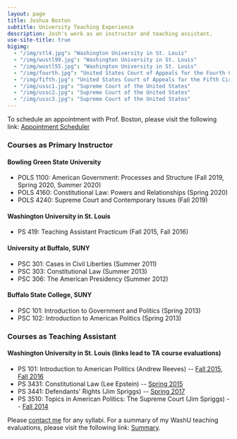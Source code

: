 ```yaml
---
layout: page
title: Joshua Boston
subtitle: University Teaching Experience
description: Josh's work as an instructor and teaching assistant.
use-site-title: true
bigimg:
  - "/img/stl4.jpg": "Washington University in St. Louis"
  - "/img/wustl99.jpg": "Washington University in St. Louis"
  - "/img/wustl55.jpg": "Washington University in St. Louis"
  - "/img/fourth.jpg": "United States Court of Appeals for the Fourth Circuit"
  - "/img/fifth.jpg": "United States Court of Appeals for the Fifth Circuit"
  - "/img/ussc1.jpg": "Supreme Court of the United States"
  - "/img/ussc2.jpg": "Supreme Court of the United States"
  - "/img/ussc3.jpg": "Supreme Court of the United States"
---
```


To schedule an appointment with Prof. Boston, please visit the following link: <a href="https://calendly.com/jboston_bgsu/meet-with-prof-boston" target="_blank">Appointment Scheduler</a>

### Courses as Primary Instructor 
#### Bowling Green State University
  * POLS 1100: American Government: Processes and Structure (Fall 2019, Spring 2020, Summer 2020)
  * POLS 4160: Constitutional Law: Powers and Relationships (Spring 2020)
  * POLS 4240: Supreme Court and Contemporary Issues (Fall 2019)

#### Washington University in St. Louis
  * PS 419: Teaching Assistant Practicum (Fall 2015, Fall 2016)

#### University at Buffalo, SUNY 
  * PSC 301: Cases in Civil Liberties (Summer 2011)
  * PSC 303: Constitutional Law (Summer 2013)
  * PSC 306: The American Presidency (Summer 2012)

#### Buffalo State College, SUNY
  * PSC 101: Introduction to Government and Politics (Spring 2013)
  * PSC 102: Introduction to American Politics (Spring 2013)

  
### Courses as Teaching Assistant
#### Washington University in St. Louis (links lead to TA course evaluations)
  * PS 101: Introduction to American Politics (Andrew Reeves) -- <a href="https://www.dropbox.com/s/z8payyulapkqcca/Fall2015.PDF?dl=0" target="_blank">Fall 2015</a>, <a href="https://www.dropbox.com/s/k5dq1oqbl30m1av/Fall2016.pdf?dl=0" target="_blank">Fall 2016</a>
  * PS 3431: Constitutional Law (Lee Epstein) -- <a href="https://www.dropbox.com/s/npz097hvcc7j4o1/Spring2015.PDF?dl=0" target="_blank">Spring 2015</a>
  * PS 3441: Defendants' Rights (Jim Spriggs) -- <a href="https://www.dropbox.com/s/8ug835y6z9hejr5/Spring2017.pdf?dl=0" target="_blank">Spring 2017</a>
  * PS 3510: Topics in American Politics: The Supreme Court (Jim Spriggs) -- <a href="https://www.dropbox.com/s/t3l7a11xxn9j8xw/Fall2014.PDF?dl=0" target="_blank">Fall 2014</a>



Please <a href="https://graduate.artsci.wustl.edu/boston/contact" target="_blank">contact me</a> for any syllabi. For a summary of my WashU teaching evaluations, please visit the following link: <a href="https://www.dropbox.com/s/lqf6ybb7npznq8z/JBoston_Evals_Summary.pdf?dl=0" target="_blank">Summary</a>.
